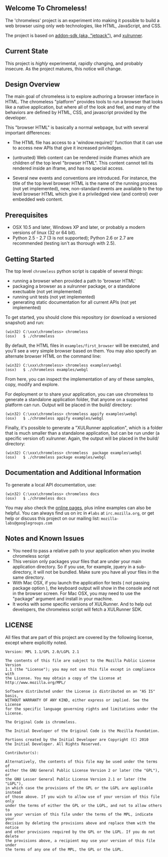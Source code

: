 ## Welcome To Chromeless!

The 'chromeless' project is an experiment into making it possible to build
a web browser using only web technologies, like HTML, JavaScript, and CSS.

The project is based on [addon-sdk (aka,
"jetpack")](http://github.com/mozilla/addon-sdk), and
[xulrunner](https://developer.mozilla.org/en/xulrunner).

## Current State

This project is *highly* experimental, rapidly changing, and probably
insecure.  As the project matures, this notice will change.

## Design Overview

The main goal of chromeless is to explore authoring a browser interface
in HTML.  The chromeless "platform" provides tools to run a browser that looks
like a native application, but where all of the look and feel, and many of the
behaviors are defined by HTML, CSS, and javascript provided by the developer.

This "browser HTML" is basically a normal webpage, but with several important differences:

  * The HTML file has access to a 'window.require()' function that it can use to
    access new APIs that give it increased priviledges.

  * (untrusted) Web content can be rendered inside iframes which are children of the
    top level "browser HTML".  This content cannot tell its rendered inside an iframe,
    and has no special access.

  * Several new events and conventions are introduced.  For instance, the title of the
    top level browser HTML is the name of the running process (not yet implemented),
    new, non-standard events are available to the top level browser HTML which give it
    a priviledged view (and control) over embedded web content.

## Prerequisites

* OSX 10.5 and later, Windows XP and later, or probably a modern versions of linux (32 or 64 bit).
* Python 2.5 - 2.7 (3 is not supported); Python 2.6 or 2.7 are recommended (testing isn't as thorough with 2.5).

## Getting Started

The top level `chromeless` python script is capable of several things:

  * running a browser when provided a path to 'browser HTML'
  * packaging a browser as a xulrunner package, or a standalone exectuable (not yet implemented)
  * running unit tests (not yet implemented)
  * generating static documentation for all current APIs (not yet implemented)

To get started, you should clone this repository (or download a versioned snapshot) and run:

    (win32) C:\xxx\chromeless> chromeless
    (osx)   $ ./chromeless

By default, the HTML files in `examples/first_browser` will be executed, and you'll see a very
simple browser based on them.  You may also specify an alternate browser HTML on the command line:

    (win32) C:\xxx\chromeless> chromeless examples\webgl
    (osx)   $ ./chromeless examples/webgl

From here, you can inspect the implementation of any of these samples, copy, modify and explore.

For deployment or to share your application, you can use chromeless to generate a standalone
application folder, that anyone on a supported platform can run.  Output will be placed
in the build/ directory:

    (win32) C:\xxx\chromeless> chromeless appify examples\webgl
    (osx)   $ ./chromeless appify examples/webgl

Finally, it's possible to generate a "XULRunner application", which is a folder that is much
smaller than a standalone application, but can be run under (a specific version of) xulrunner.
Again, the output will be placed in the build/ directory:

    (win32) C:\xxx\chromeless> chromeless  package examples\webgl
    (osx)   $ ./chromeless package examples/webgl 

## Documentation and Additional Information

To generate a local API documentation, use: 

    (win32) C:\xxx\chromeless> chromeless docs
    (osx)   $ ./chromeless docs

You may also check the [online pages](http://mozilla.github.com/chromeless), plus 
inline examples can also be helpful. You can always find us on irc in `#labs` 
at `irc.mozilla.org`, or get help or discuss this project on our mailing
 list: `mozilla-labs@googlegroups.com`

## Notes and Known Issues

  * You need to pass a relative path to your application when you invoke chromeless script 
  * This version only packages your files that are under your main application directory. So if you use, for example, jquery in a sub-directory, it will not be bundled. Make sure you have all your files in the same directory. 
  * With Mac OSX, if you launch the application for tests ( not passing package option ), the keyboard output will show in the console and not in the browser screen. For Mac OSX, you may need to use the "package" argument and install in your machine. 
  * It works with some specific versions of XULRunner. And to help out developers, the chromeless script will fetch a XULRunner SDK. 

## LICENSE

All files that are part of this project are covered by the following
license, except where explicitly noted.

    Version: MPL 1.1/GPL 2.0/LGPL 2.1

    The contents of this file are subject to the Mozilla Public License Version
    1.1 (the "License"); you may not use this file except in compliance with
    the License. You may obtain a copy of the License at
    http://www.mozilla.org/MPL/

    Software distributed under the License is distributed on an "AS IS" basis,
    WITHOUT WARRANTY OF ANY KIND, either express or implied. See the License
    for the specific language governing rights and limitations under the
    License.

    The Original Code is chromeless.

    The Initial Developer of the Original Code is the Mozilla Foundation.

    Portions created by the Initial Developer are Copyright (C) 2010
    the Initial Developer. All Rights Reserved.

    Contributor(s):

    Alternatively, the contents of this file may be used under the terms of
    either the GNU General Public License Version 2 or later (the "GPL"), or
    the GNU Lesser General Public License Version 2.1 or later (the "LGPL"),
    in which case the provisions of the GPL or the LGPL are applicable instead
    of those above. If you wish to allow use of your version of this file only
    under the terms of either the GPL or the LGPL, and not to allow others to
    use your version of this file under the terms of the MPL, indicate your
    decision by deleting the provisions above and replace them with the notice
    and other provisions required by the GPL or the LGPL. If you do not delete
    the provisions above, a recipient may use your version of this file under
    the terms of any one of the MPL, the GPL or the LGPL.
